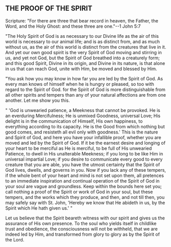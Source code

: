 ## THE PROOF OF THE SPIRIT ##

Scripture: "For there are three that bear record in heaven, the Father, the Word, and the Holy Ghost: and these three are one."--1 John 5:7



"The Holy Spirit of God is as necessary to our Divine life as the air of this world is necessary to our animal life; and is as distinct from, and as much without us, as the air of this world is distinct from the creatures that live in it. And yet our own good spirit is the very Spirit of God moving and stirring in us, and yet not God, but the Spirit of God breathed into a creaturely form; and this good Spirit, Divine in its origin, and Divine in its nature, is that alone in us that can reach God, unite with Him, be moved and blessed by Him.



"You ask how you may know in how far you are led by the Spirit of God. As every man knows of himself when he is hungry or pleased, so too with regard to the Spirit of God. for the Spirit of God is more distinguishable from all other spirits and tempers than any of your natural affections are from one another. Let me show you this.



" 'God is unwearied patience, a Meekness that cannot be provoked. He is an everduring Mercifulness; He is unmixed Goodness, universal Love; His delight is in the communication of Himself, His own happiness, to everything according to its capacity. He is the Good from which nothing but good comes, and resisteth all evil only with goodness.' This is the nature and Spirit of God, and here you have your infallible proof, whether you are moved and led by the Spirit of God. If it be the earnest desire and longing of your heart to be merciful as He is merciful, to be full of His unwearied Patience, to dwell in His unalterable Meekness; if you long to be like Him in universal impartial Love; if you desire to communicate every good to every creature that you are able, you have the utmost certainty that the Spirit of God lives, dwells, and governs in you. Now if you lack any of these tempers, if the whole bent of your heart and mind is not set upon them, all pretences to an immediate inspiration and continual operation of the Spirit of God in your soul are vague and groundless. Keep within the bounds here set you; call nothing a proof of the Spirit or work of God in your soul, but these tempers, and the works which they produce, and then, and not till then, you may safely say with St. John, 'Hereby we know that He abideth in us, by the Spirit which He hath given us.' "



Let us believe that the Spirit beareth witness with our spirit and gives us the assurance of His own presence. To the soul who yields itself in childlike trust and obedience, the consciousness will not be withheld, that we are indeed led by Him, and transformed from glory to glory as by the Spirit of the Lord.

